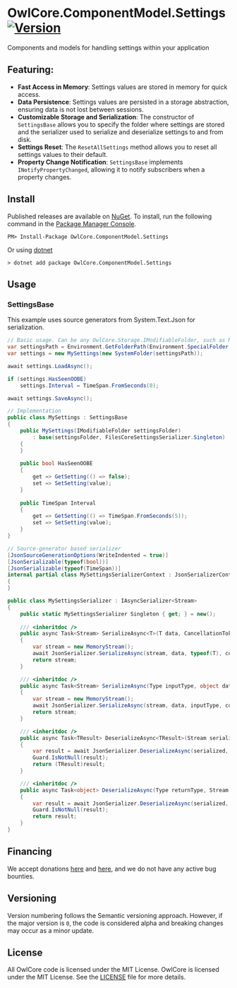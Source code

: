 # OwlCore.ComponentModel.Settings [![Version](https://img.shields.io/nuget/v/OwlCore.ComponentModel.Settings.svg)](https://www.nuget.org/packages/OwlCore.ComponentModel.Settings)

Components and models for handling settings within your application

## Featuring:

- **Fast Access in Memory**: Settings values are stored in memory for quick access.
- **Data Persistence**: Settings values are persisted in a storage abstraction, ensuring data is not lost between sessions.
- **Customizable Storage and Serialization**: The constructor of `SettingsBase` allows you to specify the folder where settings are stored and the serializer used to serialize and deserialize settings to and from disk.
- **Settings Reset**: The `ResetAllSettings` method allows you to reset all settings values to their default.
- **Property Change Notification**: `SettingsBase` implements `INotifyPropertyChanged`, allowing it to notify subscribers when a property changes.

## Install

Published releases are available on [NuGet](https://www.nuget.org/packages/OwlCore.ComponentModel.Settings). To install, run the following command in the [Package Manager Console](https://docs.nuget.org/docs/start-here/using-the-package-manager-console).

    PM> Install-Package OwlCore.ComponentModel.Settings
    
Or using [dotnet](https://docs.microsoft.com/en-us/dotnet/core/tools/dotnet)

    > dotnet add package OwlCore.ComponentModel.Settings

## Usage

### SettingsBase

This example uses source generators from System.Text.Json for serialization.

```cs
// Basic usage. Can be any OwlCore.Storage.IModifiableFolder, such as MemoryFolder, WindowsStorageFolder, ArchiveFolder, MfsFolder, etc.
var settingsPath = Environment.GetFolderPath(Environment.SpecialFolder.LocalApplicationData);
var settings = new MySettings(new SystemFolder(settingsPath));

await settings.LoadAsync();

if (settings.HasSeenOOBE)
    settings.Interval = TimeSpan.FromSeconds(0);

await settings.SaveAsync();

// Implementation
public class MySettings : SettingsBase
{
    public MySettings(IModifiableFolder settingsFolder)
        : base(settingsFolder, FilesCoreSettingsSerializer.Singleton)
    {
    }
    
    public bool HasSeenOOBE
    {
        get => GetSetting(() => false);
        set => SetSetting(value);
    }
    
    public TimeSpan Interval
    {
        get => GetSetting(() => TimeSpan.FromSeconds(5));
        set => SetSetting(value);
    }
}

// Source-generator based serializer
[JsonSourceGenerationOptions(WriteIndented = true)]
[JsonSerializable(typeof(bool))]
[JsonSerializable(typeof(TimeSpan))]
internal partial class MySettingsSerializerContext : JsonSerializerContext
{
}

public class MySettingsSerializer : IAsyncSerializer<Stream>
{
    public static MySettingsSerializer Singleton { get; } = new();
    
    /// <inheritdoc />
    public async Task<Stream> SerializeAsync<T>(T data, CancellationToken? cancellationToken = null)
    {
        var stream = new MemoryStream();
        await JsonSerializer.SerializeAsync(stream, data, typeof(T), context: MySettingsSerializerContext.Default, cancellationToken: cancellationToken ?? CancellationToken.None);
        return stream;
    }

    /// <inheritdoc />
    public async Task<Stream> SerializeAsync(Type inputType, object data, CancellationToken? cancellationToken = null)
    {
        var stream = new MemoryStream();
        await JsonSerializer.SerializeAsync(stream, data, inputType, context: MySettingsSerializerContext.Default, cancellationToken: cancellationToken ?? CancellationToken.None);
        return stream;
    }

    /// <inheritdoc />
    public async Task<TResult> DeserializeAsync<TResult>(Stream serialized, CancellationToken? cancellationToken = null)
    {
        var result = await JsonSerializer.DeserializeAsync(serialized, typeof(TResult), MySettingsSerializerContext.Default);
        Guard.IsNotNull(result);
        return (TResult)result;
    }

    /// <inheritdoc />
    public async Task<object> DeserializeAsync(Type returnType, Stream serialized, CancellationToken? cancellationToken = null)
    {
        var result = await JsonSerializer.DeserializeAsync(serialized, returnType, MySettingsSerializerContext.Default);
        Guard.IsNotNull(result);
        return result;
    }
}
```

## Financing

We accept donations [here](https://github.com/sponsors/Arlodotexe) and [here](https://www.patreon.com/arlodotexe), and we do not have any active bug bounties.

## Versioning

Version numbering follows the Semantic versioning approach. However, if the major version is `0`, the code is considered alpha and breaking changes may occur as a minor update.

## License

All OwlCore code is licensed under the MIT License. OwlCore is licensed under the MIT License. See the [LICENSE](./src/LICENSE.txt) file for more details.
